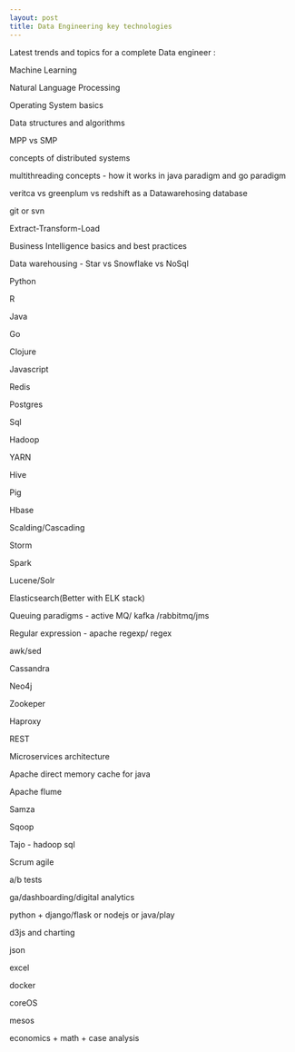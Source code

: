 ```yaml
---
layout: post
title: Data Engineering key technologies
---
```


Latest trends and topics for a complete Data engineer :

Machine Learning

Natural Language Processing

Operating System basics

Data structures and algorithms

MPP vs SMP

concepts of distributed systems

multithreading concepts - how it works in java paradigm and go paradigm

veritca vs greenplum vs redshift as a Datawarehosing database

git or svn

Extract-Transform-Load

Business Intelligence basics and best practices

Data warehousing - Star vs Snowflake vs NoSql

Python

R

Java

Go

Clojure

Javascript

Redis

Postgres

Sql

Hadoop

YARN

Hive

Pig

Hbase

Scalding/Cascading

Storm

Spark

Lucene/Solr

Elasticsearch(Better with ELK stack)

Queuing paradigms - active MQ/ kafka /rabbitmq/jms

Regular expression - apache regexp/ regex

awk/sed

Cassandra

Neo4j

Zookeper

Haproxy

REST

Microservices architecture

Apache direct memory cache for java

Apache flume

Samza

Sqoop

Tajo - hadoop sql

Scrum agile

a/b tests

ga/dashboarding/digital analytics

python + django/flask or nodejs or java/play

d3js and charting

json

excel

docker

coreOS

mesos

economics + math + case analysis
